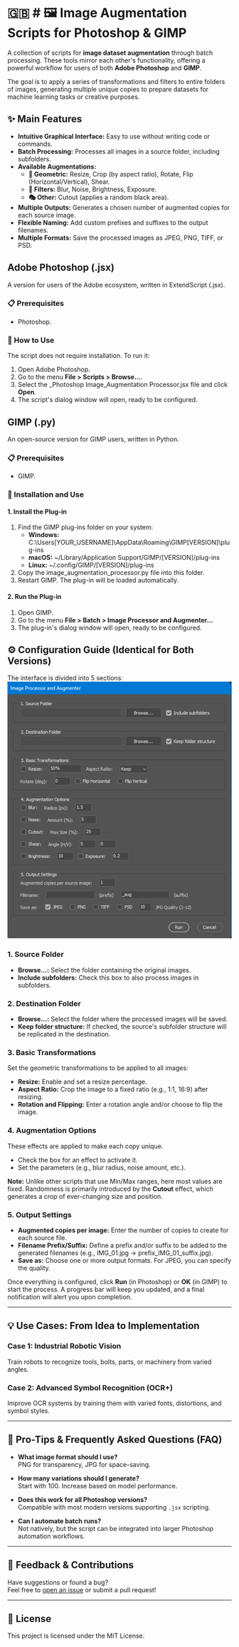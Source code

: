 # 🇬🇧 # **🖼️ Image Augmentation Scripts for Photoshop & GIMP**

A collection of scripts for **image dataset augmentation** through batch processing. These tools mirror each other's functionality, offering a powerful workflow for users of both **Adobe Photoshop** and **GIMP**.

The goal is to apply a series of transformations and filters to entire folders of images, generating multiple unique copies to prepare datasets for machine learning tasks or creative purposes.

## **✨ Main Features**

* **Intuitive Graphical Interface:** Easy to use without writing code or commands.
* **Batch Processing:** Processes all images in a source folder, including subfolders.
* **Available Augmentations:**
  + **📐 Geometric:** Resize, Crop (by aspect ratio), Rotate, Flip (Horizontal/Vertical), Shear.
  + **🎨 Filters:** Blur, Noise, Brightness, Exposure.
  + **🎭 Other:** Cutout (applies a random black area).
* **Multiple Outputs:** Generates a chosen number of augmented copies for each source image.
* **Flexible Naming:** Add custom prefixes and suffixes to the output filenames.
* **Multiple Formats:** Save the processed images as JPEG, PNG, TIFF, or PSD.

## **Adobe Photoshop (.jsx)**

A version for users of the Adobe ecosystem, written in ExtendScript (.jsx).

### **📋 Prerequisites**

* Photoshop.

### **🚀 How to Use**

The script does not require installation. To run it:

1. Open Adobe Photoshop.
2. Go to the menu **File > Scripts > Browse...**.
3. Select the \_Photoshop Image\_Augmentation Processor.jsx file and click **Open**.
4. The script's dialog window will open, ready to be configured.

## **GIMP (.py)**

An open-source version for GIMP users, written in Python.

### **📋 Prerequisites**

* GIMP.

### **🚀 Installation and Use**

#### **1. Install the Plug-in**

1. Find the GIMP plug-ins folder on your system:
   * **Windows:** C:\Users\[YOUR\_USERNAME]\AppData\Roaming\GIMP\[VERSION]\plug-ins
   * **macOS:** ~/Library/Application Support/GIMP/[VERSION]/plug-ins
   * **Linux:** ~/.config/GIMP/[VERSION]/plug-ins
2. Copy the image\_augmentation\_processor.py file into this folder.
3. Restart GIMP. The plug-in will be loaded automatically.

#### **2. Run the Plug-in**

1. Open GIMP.
2. Go to the menu **File > Batch > Image Processor and Augmenter...**
3. The plug-in's dialog window will open, ready to be configured.

## **⚙️ Configuration Guide (Identical for Both Versions)**

The interface is divided into 5 sections:
![Script Interface](https://github.com/VicDc/AI-Dataset-Augmenter/blob/3fa61bdd20172d9171b3d8a7e4ad52ff4757d1fc/Image%20Augmentation%20Scripts%20for%20Photoshop%20%26%20GIMP.png)
### **1. Source Folder**

* **Browse...:** Select the folder containing the original images.
* **Include subfolders:** Check this box to also process images in subfolders.

### **2. Destination Folder**

* **Browse...:** Select the folder where the processed images will be saved.
* **Keep folder structure:** If checked, the source's subfolder structure will be replicated in the destination.

### **3. Basic Transformations**

Set the geometric transformations to be applied to all images:

* **Resize:** Enable and set a resize percentage.
* **Aspect Ratio:** Crop the image to a fixed ratio (e.g., 1:1, 16:9) after resizing.
* **Rotation and Flipping:** Enter a rotation angle and/or choose to flip the image.

### **4. Augmentation Options**

These effects are applied to make each copy unique.

* Check the box for an effect to activate it.
* Set the parameters (e.g., blur radius, noise amount, etc.).

**Note:** Unlike other scripts that use Min/Max ranges, here most values are fixed. Randomness is primarily introduced by the **Cutout** effect, which generates a crop of ever-changing size and position.

### **5. Output Settings**

* **Augmented copies per image:** Enter the number of copies to create for each source file.
* **Filename Prefix/Suffix:** Define a prefix and/or suffix to be added to the generated filenames (e.g., IMG\_01.jpg -> prefix\_IMG\_01\_suffix.jpg).
* **Save as:** Choose one or more output formats. For JPEG, you can specify the quality.

Once everything is configured, click **Run** (in Photoshop) or **OK** (in GIMP) to start the process. A progress bar will keep you updated, and a final notification will alert you upon completion.

---

## 💡 Use Cases: From Idea to Implementation

### Case 1: Industrial Robotic Vision
Train robots to recognize tools, bolts, parts, or machinery from varied angles.

### Case 2: Advanced Symbol Recognition (OCR+)
Improve OCR systems by training them with varied fonts, distortions, and symbol styles.

---

## 🧠 Pro-Tips & Frequently Asked Questions (FAQ)

- **What image format should I use?**  
  PNG for transparency, JPG for space-saving.

- **How many variations should I generate?**  
  Start with 100. Increase based on model performance.

- **Does this work for all Photoshop versions?**  
  Compatible with most modern versions supporting `.jsx` scripting.

- **Can I automate batch runs?**  
  Not natively, but the script can be integrated into larger Photoshop automation workflows.

---

## 📩 Feedback & Contributions

Have suggestions or found a bug?  
Feel free to [open an issue](https://github.com/yourusername/ImageAI-Augmenter/issues) or submit a pull request!

---

## 📄 License

This project is licensed under the MIT License.
